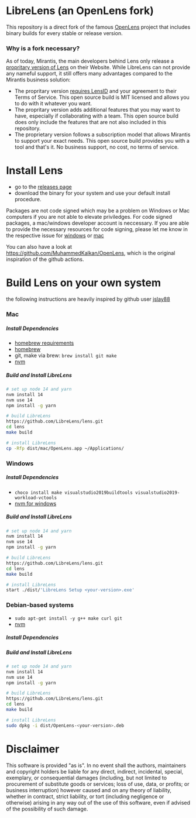 # LibreLens (an OpenLens fork)

This repository is a direct fork of the famous [OpenLens](https://github.com/lensapp/lens) project that includes binary builds for every stable or release version.

### Why is a fork necessary?

As of today, Mirantis, the main developers behind Lens only release a [propritary version of Lens](https://k8slens.dev/) on their Website. While LibreLens can not provide any nameful support, it still offers many advantages compared to the Mirantis business solution:

- The propritary version [requires LensID](https://github.com/lensapp/lens/issues/5444) and your agreement to their Terms of Service. This open source build is MIT licensed and allows you to do with it whatever you want.
- The propritary version adds additional features that you may want to have, especially if collaborating with a team. This open source build does only include the features that are not also included in this repository.
- The proprietary version follows a subscription model that allows Mirantis to support your exact needs. This open source build provides you with a tool and that's it. No business support, no cost, no terms of service.

# Install Lens
- go to the [releases page](https://github.com/LibreLens/lens/releases)
- download the binary for your system and use your default install procedure.

Packages are not code signed which may be a problem on Windows or Mac computers if you are not able to elevate priviledges. For code signed packages, a mac/windows developer account is neccessary. If you are able to provide the necessary resources for code signing, please let me know in the respective issue for [windows](https://github.com/LibreLens/lens/issues/9) or [mac](https://github.com/LibreLens/lens/issues/5)

You can also have a look at https://github.com/MuhammedKalkan/OpenLens, which is the original inspiration of the github actions.

# Build Lens on your own system

the following instructions are heavily inspired by github user [jslay88](https://github.com/lensapp/lens/issues/5444#issuecomment-1140483224)

### Mac
##### Install Dependencies
- [homebrew requirements](https://docs.brew.sh/Installation#macos-requirements)
- [homebrew](https://github.com/Homebrew/install)
- git, make via brew: `brew install git make`
- [nvm](https://github.com/nvm-sh/nvm#installing-and-updating)
##### Build and Install LibreLens
```bash
# set up node 14 and yarn
nvm install 14
nvm use 14
npm install -g yarn

# build LibreLens
https://github.com/LibreLens/lens.git
cd lens
make build

# install LibreLens
cp -Rfp dist/mac/OpenLens.app ~/Applications/
```

### Windows
##### Install Dependencies
- `choco install make visualstudio2019buildtools visualstudio2019-workload-vctools`
- [nvm for windows](https://github.com/coreybutler/nvm-windows#installation--upgrades)
##### Build and Install LibreLens
```bash
# set up node 14 and yarn
nvm install 14
nvm use 14
npm install -g yarn

# build LibreLens
https://github.com/LibreLens/lens.git
cd lens
make build

# install LibreLens
start ./dist/'LibreLens Setup <your-version>.exe'
```

### Debian-based systems
- `sudo apt-get install -y g++ make curl git`
- [nvm](https://github.com/nvm-sh/nvm#installing-and-updating)
##### Install Dependencies
##### Build and Install LibreLens
```bash
# set up node 14 and yarn
nvm install 14
nvm use 14
npm install -g yarn

# build LibreLens
https://github.com/LibreLens/lens.git
cd lens
make build

# install LibreLens
sudo dpkg -i dist/OpenLens-<your-version>.deb
```


# Disclaimer

This software is provided "as is". In no event shall the authors, maintainers and copyright holders be liable for any direct, indirect, incidental, special, exemplary, or consequential damages (including, but not limited to procurement of substitute goods or services; loss of use, data, or profits; or business interruption) however caused and on any theory of liability, whether in contract, strict liability, or tort (including negligence or otherwise) arising in any way out of the use of this software, even if advised of the possibility of such damage.